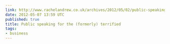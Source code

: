 ```yaml
---
link: http://www.rachelandrew.co.uk/archives/2012/05/02/public-speaking-for-the-formerly-terrified/
date: 2012-05-07 13:59 UTC
published: true
title: Public speaking for the (formerly) terrified
tags:
- business
---
```



